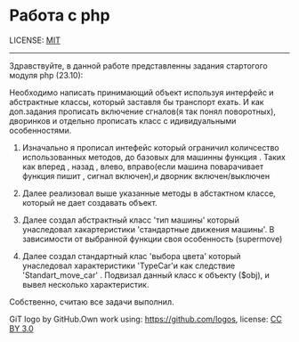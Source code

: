 # Работа с php

LICENSE: [MIT](./license.md)

---
Здравствуйте, в данной работе представленны задания стартогого модуля php (23.10):<p> 
Необходимо написать принимающий объект используя интерфейс и абстрактные классы, который
заставля бы транспорт ехать. И как доп.задания прописать включение сгналов(я так понял поворотных),
дворинков и отдельно прописать класс с идивидуальными особенностями.<p>

1) Изначально я прописал интефейс который ограничил количсество использованных методов, до базовых 
для машинны функция . Таких как вперед , назад , влево, вправо(если машина поварачивает функция пишит , сигнал включен),и дворник включен/выключен

2) Далее реализовал выше указанные методы в абстактном классе, который не дает создавать объект.

3) Далее создал абстрактный класс 'тип машины' который унаследовал хакартеристики 'стандартные движения машины'. В зависимости от выбранной функции своя особенность (supermove)

4) Далее создал стандартный клас 'выбора цвета' который унаследовал характеристики 'TypeCar'и как следствие 'Standart_move_car' . Подвизал данный класс к объекту ($obj), и вывел несколько характеристик.

Собственно, считаю все задачи выполнил.

GiT logo by GitHub.Own work using: https://github.com/logos, 
license: [CC BY 3.0](https://creativecommons.org/licenses/by/3.0/deed.ru)

